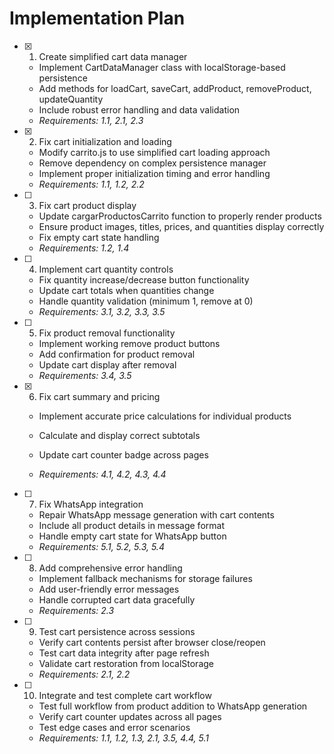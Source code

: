 # Implementation Plan

- [x] 1. Create simplified cart data manager
  - Implement CartDataManager class with localStorage-based persistence
  - Add methods for loadCart, saveCart, addProduct, removeProduct, updateQuantity
  - Include robust error handling and data validation
  - _Requirements: 1.1, 2.1, 2.3_

- [x] 2. Fix cart initialization and loading




  - Modify carrito.js to use simplified cart loading approach
  - Remove dependency on complex persistence manager
  - Implement proper initialization timing and error handling
  - _Requirements: 1.1, 1.2, 2.2_

- [ ] 3. Fix cart product display
  - Update cargarProductosCarrito function to properly render products
  - Ensure product images, titles, prices, and quantities display correctly
  - Fix empty cart state handling
  - _Requirements: 1.2, 1.4_

- [ ] 4. Implement cart quantity controls
  - Fix quantity increase/decrease button functionality
  - Update cart totals when quantities change
  - Handle quantity validation (minimum 1, remove at 0)
  - _Requirements: 3.1, 3.2, 3.3, 3.5_

- [ ] 5. Fix product removal functionality
  - Implement working remove product buttons
  - Add confirmation for product removal
  - Update cart display after removal
  - _Requirements: 3.4, 3.5_

- [x] 6. Fix cart summary and pricing

  - Implement accurate price calculations for individual products
  - Calculate and display correct subtotals
  - Update cart counter badge across pages

  - _Requirements: 4.1, 4.2, 4.3, 4.4_

- [ ] 7. Fix WhatsApp integration
  - Repair WhatsApp message generation with cart contents
  - Include all product details in message format
  - Handle empty cart state for WhatsApp button
  - _Requirements: 5.1, 5.2, 5.3, 5.4_

- [ ] 8. Add comprehensive error handling
  - Implement fallback mechanisms for storage failures
  - Add user-friendly error messages
  - Handle corrupted cart data gracefully
  - _Requirements: 2.3_

- [ ] 9. Test cart persistence across sessions
  - Verify cart contents persist after browser close/reopen
  - Test cart data integrity after page refresh
  - Validate cart restoration from localStorage
  - _Requirements: 2.1, 2.2_

- [ ] 10. Integrate and test complete cart workflow
  - Test full workflow from product addition to WhatsApp generation
  - Verify cart counter updates across all pages
  - Test edge cases and error scenarios
  - _Requirements: 1.1, 1.2, 1.3, 2.1, 3.5, 4.4, 5.1_